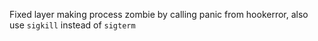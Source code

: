 Fixed layer making process zombie by calling panic from hookerror, also use `sigkill` instead of `sigterm`